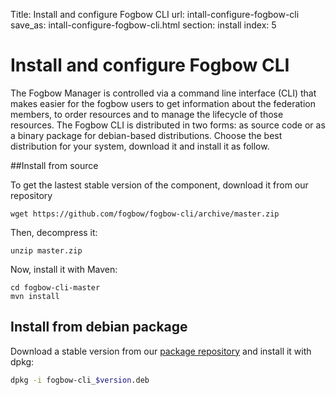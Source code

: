 Title: Install and configure Fogbow CLI
url: intall-configure-fogbow-cli
save_as: intall-configure-fogbow-cli.html
section: install
index: 5

Install and configure Fogbow CLI
==========

The Fogbow Manager is controlled via a command line interface (CLI) that makes easier for the fogbow users to get information about the federation members, to order resources and to manage the lifecycle of those resources. The Fogbow CLI is distributed in two forms: as source code or as a binary package for debian-based distributions. Choose the best distribution for your system, download it and install it as follow.

##Install from source

To get the lastest stable version of the component, download it from our repository
```shell
wget https://github.com/fogbow/fogbow-cli/archive/master.zip
``` 

Then, decompress it:
```shell
unzip master.zip
```

Now, install it with Maven:
```
cd fogbow-cli-master
mvn install
```

## Install from debian package

Download a stable version from our <a href="http://downloads.fogbowcloud.org/stable/debian/">package repository</a> and install it with dpkg:

```bash
dpkg -i fogbow-cli_$version.deb
```
